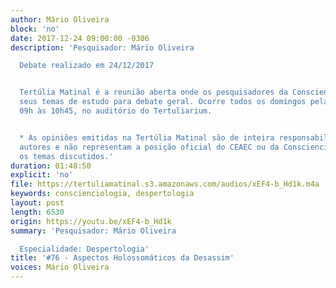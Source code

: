 ```yaml
---
author: Mário Oliveira
block: 'no'
date: 2017-12-24 09:00:00 -0306
description: 'Pesquisador: Mário Oliveira

  Debate realizado em 24/12/2017


  Tertúlia Matinal é a reunião aberta onde os pesquisadores da Conscienciologia apresentam
  seus temas de estudo para debate geral. Ocorre todos os domingos pela manhã, das
  09h às 10h45, no auditório do Tertuliarium.


  * As opiniões emitidas na Tertúlia Matinal são de inteira responsabilidade de seus
  autores e não representam a posição oficial do CEAEC ou da Conscienciologia sobre
  os temas discutidos.'
duration: 01:48:50
explicit: 'no'
file: https://tertuliamatinal.s3.amazonaws.com/audios/xEF4-b_Hd1k.m4a
keywords: conscienciologia, despertologia
layout: post
length: 6530
origin: https://youtu.be/xEF4-b_Hd1k
summary: 'Pesquisador: Mário Oliveira

  Especialidade: Despertologia'
title: '#76 - Aspectos Holossomáticos da Desassim'
voices: Mário Oliveira
---
```

